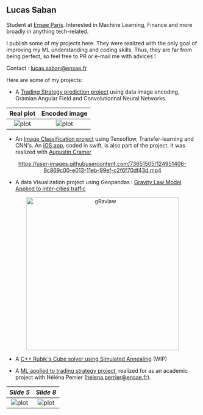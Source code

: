 ## Lucas Saban

Student at [Ensae Paris](https://www.ensae.fr/en/). Interested in Machine Learning, Finance and more broadly in anything tech-related.

I publish some of my projects here. They were realized with the only goal of improving my ML understanding and coding skills. Thus, they are far from being perfect, so feel free to PR or e-mail me with advices ! 

Contact : lucas.saban@ensae.fr

Here are some of my projects:

* A [Trading Strategy prediction project](https://github.com/iSab01/deep-FinGAF) using data image encoding, Gramian Angular Field and Convolutionnal Neural Networks.

Real plot             |  Encoded image
:-------------------------:|:-------------------------:
![plot](https://github.com/iSab01/deep-FinGAF/blob/master/ressources/SwedishLeaf_example_plot_14.png)|![plot](https://github.com/iSab01/deep-FinGAF/blob/master/ressources/SwedishLeaf_example_encoded_14.png) 

* An [Image Classification project](https://github.com/iSab01/megazord-backend) using Tensoflow, Transfer-learning and CNN's. An [iOS app](https://github.com/iSab01/megazord_frontend), coded in swift, is also part of the project. It was realized with [Augustin Cramer](https://github.com/AugustinCramer)

<div align="center"> 
  
https://user-images.githubusercontent.com/73651505/124951406-9c869c00-e013-11eb-99ef-c2f6f70df43d.mp4
  
</div>

* A data Visualization project using Geopandas : [Gravity Law Model Applied to inter-cities traffic](https://github.com/iSab01/gravlaw-model)

<div align=center>
<img src="https://github.com/iSab01/gravlaw-model/blob/master/ressources/GravLawModel_France.png" alt="gRavlaw" width="400"/>
</div>
  
* A [C++ Rubik's Cube solver using Simulated Annealing](https://github.com/g0bel1n/cKube) (WIP)

* A [ML applied to trading strategy project](https://github.com/iSab01/ML_Trading_project), realized for as an academic project with Héléna Perrier (helena.perrier@ensae.fr).

*Slide 5*       | *Slide 8*
:-------------------------:|:-------------------------:
![plot](https://github.com/iSab01/ML_Trading_project/blob/recherches/ressources/Capture%20d%E2%80%99e%CC%81cran%202021-07-12%20a%CC%80%2010.13.23.png)|![plot](https://github.com/iSab01/ML_Trading_project/blob/recherches/ressources/Capture%20d%E2%80%99e%CC%81cran%202021-07-12%20a%CC%80%2010.13.36.png)


